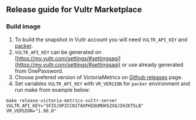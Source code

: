 ## Release guide for Vultr Marketplace

### Build image

1. To build the snapshot in Vultr account you will need `VULTR_API_KEY` and [packer](https://learn.hashicorp.com/tutorials/packer/get-started-install-cli).
2. `VULTR_API_KEY` can be generated on [https://my.vultr.com/settings/#settingsapi](https://my.vultr.com/settings/#settingsapi) or use already generated from OnePassword.
3. Choose prefered version of VictoriaMetrics on [Github releases](https://github.com/VictoriaMetrics/VictoriaMetrics/releases) page.
4. Set variables `VULTR_API_KEY` with `VM_VERSION` for `packer` environment and run make from example below:

```console
make release-victoria-metrics-vultr-server VULTR_API_KEY="5FI5J9PZCCN1TAXPHI8UMDH5ZX8JIHJKTSLB" VM_VERSION="1.90.0"
```
